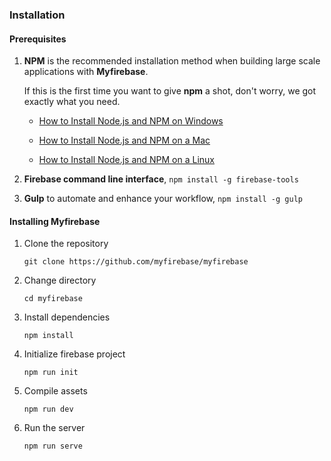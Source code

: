 ### Installation

#### Prerequisites

1. **NPM** is the recommended installation method when building large scale applications with **Myfirebase**.

   If this is the first time you want to give **npm** a shot, don't worry, we got exactly what you need.

   - [How to Install Node.js and NPM on Windows](http://blog.teamtreehouse.com/install-node-js-npm-windows)

   - [How to Install Node.js and NPM on a Mac](http://blog.teamtreehouse.com/install-node-js-npm-mac)

   - [How to Install Node.js and NPM on a Linux](http://blog.teamtreehouse.com/install-node-js-npm-linux)

2. **Firebase command line interface**, `npm install -g firebase-tools`

3. **Gulp** to automate and enhance your workflow, `npm install -g gulp`

#### Installing Myfirebase

1. Clone the repository

   `git clone https://github.com/myfirebase/myfirebase`

2. Change directory
   
   `cd myfirebase`

3. Install dependencies
   
   `npm install`

4. Initialize firebase project
   
   `npm run init`

5. Compile assets
  
   `npm run dev`

6. Run the server
   
   `npm run serve`
